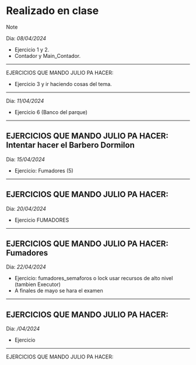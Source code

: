 # Realizado en clase

>[!NOTE]
> Dia: *_08/04/2024_* 
> - Ejercicio 1 y 2.
> - Contador y Main_Contador.
> ----------
> EJERCICIOS QUE MANDO JULIO PA HACER:
>  - Ejercicio 3 y ir haciendo cosas del tema.
> ----------
> Dia: *_11/04/2024_* 
> - Ejercicio 6 (Banco del parque)
> ----------
> EJERCICIOS QUE MANDO JULIO PA HACER:
> Intentar hacer el Barbero Dormilon
> ----------
> Dia: *_15/04/2024_* 
> - Ejercicio: Fumadores (5)
> ----------
> EJERCICIOS QUE MANDO JULIO PA HACER:
> ----------
> Dia: *_20/04/2024_* 
> - Ejercicio FUMADORES
> ----------
> EJERCICIOS QUE MANDO JULIO PA HACER: Fumadores
> ----------
> Dia: *_22/04/2024_* 
> - Ejercicio: fumadores_semaforos o lock usar recursos de alto nivel (tambien Executor)
> - A finales de mayo se hara el examen
> ----------
> EJERCICIOS QUE MANDO JULIO PA HACER: 
> ----------
> Dia: *_/04/2024_* 
> - Ejercicio 
> ----------
> EJERCICIOS QUE MANDO JULIO PA HACER: 


